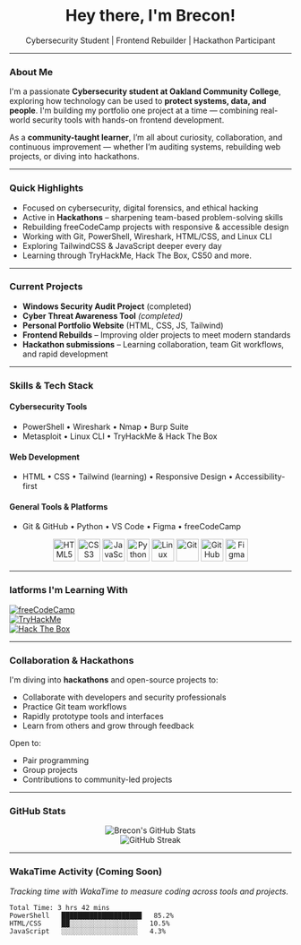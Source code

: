 <h1 align="center">Hey there, I'm Brecon!</h1>

<p align="center">
  Cybersecurity Student | Frontend Rebuilder | Hackathon Participant 
</p>

---

### About Me

I'm a passionate **Cybersecurity student at Oakland Community College**, exploring how technology can be used to **protect systems, data, and people**. I'm building my portfolio one project at a time — combining real-world security tools with hands-on frontend development.

As a **community-taught learner**, I’m all about curiosity, collaboration, and continuous improvement — whether I’m auditing systems, rebuilding web projects, or diving into hackathons.

---

### Quick Highlights

- Focused on cybersecurity, digital forensics, and ethical hacking  
- Active in **Hackathons** – sharpening team-based problem-solving skills  
-  Rebuilding freeCodeCamp projects with responsive & accessible design  
- Working with Git, PowerShell, Wireshark, HTML/CSS, and Linux CLI  
- Exploring TailwindCSS & JavaScript deeper every day  
- Learning through TryHackMe, Hack The Box, CS50 and more.

---

### Current Projects

- **Windows Security Audit Project** (completed)
- **Cyber Threat Awareness Tool** *(completed)*
- **Personal Portfolio Website** (HTML, CSS, JS, Tailwind)
- **Frontend Rebuilds** – Improving older projects to meet modern standards
- **Hackathon submissions** – Learning collaboration, team Git workflows, and rapid development

---

### Skills & Tech Stack

#### Cybersecurity Tools
- PowerShell • Wireshark • Nmap • Burp Suite 
- Metasploit • Linux CLI • TryHackMe & Hack The Box 

#### Web Development
- HTML • CSS • Tailwind (learning) • Responsive Design • Accessibility-first

#### General Tools & Platforms
- Git & GitHub • Python • VS Code • Figma • freeCodeCamp

<p align="center">
  <img src="https://cdn.jsdelivr.net/gh/devicons/devicon/icons/html5/html5-original.svg" height="40" alt="HTML5" />
  <img src="https://cdn.jsdelivr.net/gh/devicons/devicon/icons/css3/css3-original.svg" height="40" alt="CSS3" />
  <img src="https://cdn.jsdelivr.net/gh/devicons/devicon/icons/javascript/javascript-original.svg" height="40" alt="JavaScript" />
  <img src="https://cdn.jsdelivr.net/gh/devicons/devicon/icons/python/python-original.svg" height="40" alt="Python" />
  <img src="https://cdn.jsdelivr.net/gh/devicons/devicon/icons/linux/linux-original.svg" height="40" alt="Linux" />
  <img src="https://cdn.jsdelivr.net/gh/devicons/devicon/icons/git/git-original.svg" height="40" alt="Git" />
  <img src="https://cdn.jsdelivr.net/gh/devicons/devicon/icons/github/github-original.svg" height="40" alt="GitHub" />
  <img src="https://cdn.jsdelivr.net/gh/devicons/devicon/icons/figma/figma-original.svg" height="40" alt="Figma" />
</p>

---

### latforms I'm Learning With

[![freeCodeCamp](https://img.shields.io/badge/freeCodeCamp-27273D?style=for-the-badge&logo=freecodecamp&logoColor=white)](https://freecodecamp.org)  
[![TryHackMe](https://img.shields.io/badge/TryHackMe-212C42?style=for-the-badge&logo=tryhackme&logoColor=white)](https://tryhackme.com)  
[![Hack The Box](https://img.shields.io/badge/Hack%20The%20Box-111927?style=for-the-badge&logo=hackthebox&logoColor=green)](https://www.hackthebox.com)

---

### Collaboration & Hackathons

I'm diving into **hackathons** and open-source projects to:
- Collaborate with developers and security professionals  
- Practice Git team workflows  
- Rapidly prototype tools and interfaces  
- Learn from others and grow through feedback

Open to:
- Pair programming  
- Group projects  
- Contributions to community-led projects  

---

### GitHub Stats

<p align="center">
  <img src="https://github-readme-stats.vercel.app/api?username=breconm&show_icons=true&theme=tokyonight" alt="Brecon's GitHub Stats" />
  <br />
  <img src="https://github-readme-streak-stats.herokuapp.com/?user=breconm&theme=tokyonight" alt="GitHub Streak" />
</p>

---

### WakaTime Activity (Coming Soon)

*Tracking time with WakaTime to measure coding across tools and projects.*

```text
Total Time: 3 hrs 42 mins  
PowerShell   ████████████████████   85.2%  
HTML/CSS     ██░░░░░░░░░░░░░░░░░   10.5%  
JavaScript   ░░░░░░░░░░░░░░░░░░░   4.3%
